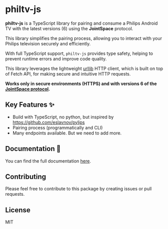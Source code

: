 # philtv-js

**philtv-js** is a TypeScript library for pairing and consume a Philips Android TV with the latest versions (6) using the **JointSpace** protocol.

This library simplifies the pairing process, allowing you to interact with your Philips television securely and efficiently.

With full TypeScript support, `philtv-js` provides type safety, helping to prevent runtime errors and improve code quality.

This library leverages the lightweight [urllib](https://www.npmjs.com/package/urllib) HTTP client, which is built on top of Fetch API, for making secure and intuitive HTTP requests.

**Works only in secure environments (HTTPS) and with versions 6 of the [JointSpace protocol](https://jointspace.sourceforge.net/projectdata/documentation/jasonApi/1/doc/API.html).**

## Key Features ✨

- Build with TypeScript, no python, but inspired by https://github.com/eslavnov/pylips
- Pairing process (programmatically and CLI)
- Many endpoints available. But we need to add more.

## Documentation 📖

You can find the full documentation [here](https://clement-berard.github.io/philtv-js).

## Contributing

Please feel free to contribute to this package by creating issues or pull requests.

## License

MIT
